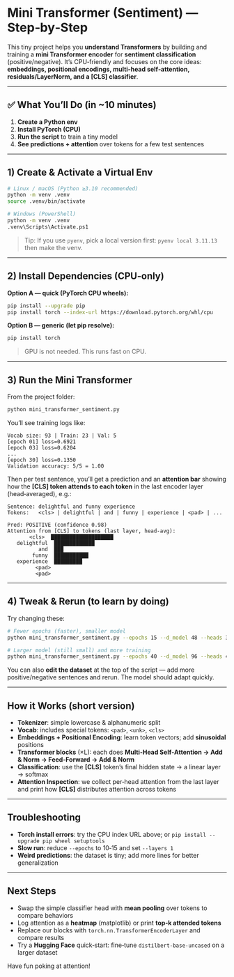 # Mini Transformer (Sentiment) — Step‑by‑Step

This tiny project helps you **understand Transformers** by building and training a **mini Transformer encoder** for **sentiment classification** (positive/negative). It’s CPU‑friendly and focuses on the core ideas: **embeddings, positional encodings, multi‑head self‑attention, residuals/LayerNorm, and a [CLS] classifier**.

---

## ✅ What You’ll Do (in ~10 minutes)
1. **Create a Python env**
2. **Install PyTorch (CPU)**
3. **Run the script** to train a tiny model
4. **See predictions + attention** over tokens for a few test sentences

---

## 1) Create & Activate a Virtual Env
```bash
# Linux / macOS (Python ≥3.10 recommended)
python -m venv .venv
source .venv/bin/activate

# Windows (PowerShell)
python -m venv .venv
.venv\Scripts\Activate.ps1
```

> Tip: If you use `pyenv`, pick a local version first: `pyenv local 3.11.13` then make the venv.

---

## 2) Install Dependencies (CPU‑only)
**Option A — quick (PyTorch CPU wheels):**
```bash
pip install --upgrade pip
pip install torch --index-url https://download.pytorch.org/whl/cpu
```

**Option B — generic (let pip resolve):**
```bash
pip install torch
```

> GPU is not needed. This runs fast on CPU.

---

## 3) Run the Mini Transformer
From the project folder:
```bash
python mini_transformer_sentiment.py
```

You’ll see training logs like:
```
Vocab size: 93 | Train: 23 | Val: 5
[epoch 01] loss=0.6921
[epoch 03] loss=0.6204
...
[epoch 30] loss=0.1350
Validation accuracy: 5/5 = 1.00
```

Then per test sentence, you’ll get a prediction and an **attention bar** showing how the **[CLS] token attends to each token** in the last encoder layer (head‑averaged), e.g.:
```
Sentence: delightful and funny experience
Tokens:   <cls> | delightful | and | funny | experience | <pad> | ...

Pred: POSITIVE (confidence 0.98)
Attention from [CLS] to tokens (last layer, head-avg):
       <cls>  ████████████████████
   delightful  █████████████
          and  ███
        funny  ███████████
   experience  █████████
         <pad>  
         <pad>  
```

---

## 4) Tweak & Rerun (to learn by doing)
Try changing these:
```bash
# Fewer epochs (faster), smaller model
python mini_transformer_sentiment.py --epochs 15 --d_model 48 --heads 3 --layers 1

# Larger model (still small) and more training
python mini_transformer_sentiment.py --epochs 40 --d_model 96 --heads 4 --layers 2
```

You can also **edit the dataset** at the top of the script — add more positive/negative sentences and rerun. The model should adapt quickly.

---

## How it Works (short version)
- **Tokenizer**: simple lowercase & alphanumeric split
- **Vocab**: includes special tokens: `<pad>`, `<unk>`, `<cls>`
- **Embeddings + Positional Encoding**: learn token vectors; add **sinusoidal** positions
- **Transformer blocks** (×L): each does **Multi‑Head Self‑Attention → Add & Norm → Feed‑Forward → Add & Norm**
- **Classification**: use the **[CLS]** token’s final hidden state → a linear layer → softmax
- **Attention Inspection**: we collect per‑head attention from the last layer and print how **[CLS]** distributes attention across tokens

---

## Troubleshooting
- **Torch install errors**: try the CPU index URL above; or `pip install --upgrade pip wheel setuptools`
- **Slow run**: reduce `--epochs` to 10‑15 and set `--layers 1`
- **Weird predictions**: the dataset is tiny; add more lines for better generalization

---

## Next Steps
- Swap the simple classifier head with **mean pooling** over tokens to compare behaviors
- Log attention as a **heatmap** (matplotlib) or print **top‑k attended tokens**
- Replace our blocks with `torch.nn.TransformerEncoderLayer` and compare results
- Try a **Hugging Face** quick‑start: fine‑tune `distilbert-base-uncased` on a larger dataset

Have fun poking at attention!
